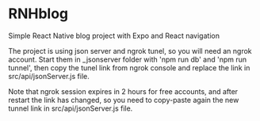 # RNHblog
Simple React Native blog project with Expo and React navigation

The project is using json server and ngrok tunel, so you will need an ngrok account.
Start them in _jsonserver folder with  'npm run db' and 'npm run tunnel', then copy the tunel link from ngrok console and replace the link in src/api/jsonServer.js file.

Note that ngrok session expires in 2 hours for free accounts, and after restart the link has changed, so you need to copy-paste again the new tunnel link in src/api/jsonServer.js file.
